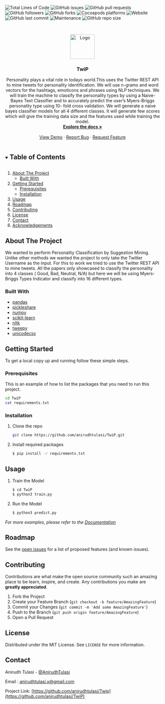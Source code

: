 ![Total Lines of Code](https://img.shields.io/tokei/lines/github/anirudhtulasi/TwiP?style=for-the-badge)
![GitHub issues](https://img.shields.io/github/issues/anirudhtulasi/TwiP?style=for-the-badge)
![GitHub pull requests](https://img.shields.io/github/issues-pr/anirudhtulasi/TwiP?style=for-the-badge)
![GitHub followers](https://img.shields.io/github/followers/anirudhtulasi?style=for-the-badge)
![GitHub forks](https://img.shields.io/github/forks/anirudhtulasi/TwiP?style=for-the-badge)
![Cocoapods platforms](https://img.shields.io/cocoapods/p/AFNetworking?style=for-the-badge)
![Website](https://img.shields.io/website?style=for-the-badge&url=https%3A%2F%2Fanirudhxtwitter.herokuapp.com%2F)
![GitHub last commit](https://img.shields.io/github/last-commit/anirudhtulasi/TwiP?style=for-the-badge)
![Maintenance](https://img.shields.io/maintenance/yes/2021?style=for-the-badge)
![GitHub repo size](https://img.shields.io/github/repo-size/anirudhtulasi/TwiP?style=for-the-badge)

<!-- PROJECT LOGO -->
<br />
<p align="center">
  <a href="https://github.com/anirudhtulasi/TwiP">
    <img src="https://image.flaticon.com/icons/png/512/60/60580.png" alt="Logo" width="80" height="80">
  </a>

  <h3 align="center">TwiP</h3>

  <p align="center">
    Personality plays a vital role in todays world.This uses the Twitter REST API to mine tweets for personality identification. We will use n-grams and word vectors for the hashtags, emoticons and phrases using NLP techniques. We will train the machine to classify the personality types by using a Naive- Bayes Text Classifier and to accurately predict the user’s Myers-Briggs personality type using 10- fold cross validation. We will generate a naive bayes classifier models for all 4 different classes. It will generate few scores which will give the training data size and the features used while training the model.  <br />
<a href="https://github.com/anirudhtulasi/rTwiP/blob/main/Images/MiniProject.docx"><strong>Explore the docs »</strong></a>
 <br />
    <br />
    <a href="https://anirudhxtwitter.herokuapp.com/">View Demo</a>
    ·
    <a href="https://github.com/anirudhtulasi/TwiP/">Report Bug</a>
    ·
    <a href="https://github.com/anirudhtulasi/TwiP/">Request Feature</a>  
    
    
  </p>
</p>



<!-- TABLE OF CONTENTS -->
<details open="open">
  <summary><h2 style="display: inline-block">Table of Contents</h2></summary>
  <ol>
    <li>
      <a href="#about-the-project">About The Project</a>
      <ul>
        <li><a href="#built-with">Built With</a></li>
      </ul>
    </li>
    <li>
      <a href="#getting-started">Getting Started</a>
      <ul>
        <li><a href="#prerequisites">Prerequisites</a></li>
        <li><a href="#installation">Installation</a></li>
      </ul>
    </li>
    <li><a href="#usage">Usage</a></li>
    <li><a href="#roadmap">Roadmap</a></li>
    <li><a href="#contributing">Contributing</a></li>
    <li><a href="#license">License</a></li>
    <li><a href="#contact">Contact</a></li>
    <li><a href="#acknowledgements">Acknowledgements</a></li>
  </ol>
</details>



<!-- ABOUT THE PROJECT -->
## About The Project


We wanted to perform Personality Classification by Suggestion Mining. Unlike other methods we wanted the project to only take the Twitter Username as the input. For this to work we tried to use the Twitter REST API to mine tweets. All the papers only showcased to classify the personality into 4 classes ( Good, Bad, Neutral, N/A) but here we will be using Myers-Briggs Types Indicator and classify into 16 different types.



### Built With

* [pandas]()
* [pickleshare]()
* [numpy]()
* [scikit-learn]()
* [nltk]()
* [tweepy]()
* [unicodecsv]()



<!-- GETTING STARTED -->
## Getting Started

To get a local copy up and running follow these simple steps.

### Prerequisites

This is an example of how to list the packages that you need to run this project.
  
  ```sh
  cd TwiP
  cat requirements.txt
  ```

### Installation

1. Clone the repo
   ```sh
   git clone https://github.com/anirudhtulasi/TwiP.git
   ```
2. Install required packages
   ```sh
   $ pip install -r requirements.txt
   ```



<!-- USAGE EXAMPLES -->
## Usage
1. Train the Model
   ```sh
   $ cd TwiP
   $ python3 train.py
   ```
2. Run the Model
   ```sh
   $ python3 predict.py
   ```



_For more examples, please refer to the [Documentation](https://example.com)_



<!-- ROADMAP -->
## Roadmap

See the [open issues](https://github.com/anirudhtulasi/TwiP/) for a list of proposed features (and known issues).



<!-- CONTRIBUTING -->
## Contributing

Contributions are what make the open source community such an amazing place to be learn, inspire, and create. Any contributions you make are **greatly appreciated**.

1. Fork the Project
2. Create your Feature Branch (`git checkout -b feature/AmazingFeature`)
3. Commit your Changes (`git commit -m 'Add some AmazingFeature'`)
4. Push to the Branch (`git push origin feature/AmazingFeature`)
5. Open a Pull Request



<!-- LICENSE -->
## License

Distributed under the MIT License. See `LICENSE` for more information.



<!-- CONTACT -->
## Contact

Anirudh Tulasi - [@AnirudhTulasi](https://twitter.com/AnirudhTulasi)

Email : [anirudhtulasi.x@gmail.com](mailto:anirudhtulasi.x@gmail.com)

Project Link: [https://github.com/anirudhtulasi/Twip](https://github.com/anirudhtulasi/TwiP)



<!-- ACKNOWLEDGEMENTS 
## Acknowledgements

* []()
* []()
* []()
-->

